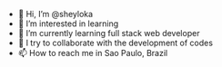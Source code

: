 - 👋 Hi, I’m @sheyloka
- 👀 I’m interested in learning
- 🌱 I’m currently learning full stack web developer
- 💞️ I try to collaborate with the development of codes
- 📫 How to reach me in Sao Paulo, Brazil

<!---
sheyloka/sheyloka is a ✨ special ✨ repository because its `README.md` (this file) appears on your GitHub profile.
You can click the Preview link to take a look at your changes.
--->
